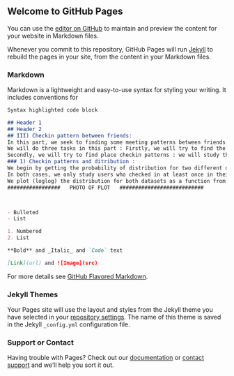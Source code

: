 ## Welcome to GitHub Pages

You can use the [editor on GitHub](https://github.com/TheAzouz/Project_ADA.github.io/edit/gh-pages/index.md) to maintain and preview the content for your website in Markdown files.

Whenever you commit to this repository, GitHub Pages will run [Jekyll](https://jekyllrb.com/) to rebuild the pages in your site, from the content in your Markdown files.

### Markdown

Markdown is a lightweight and easy-to-use syntax for styling your writing. It includes conventions for

```markdown
Syntax highlighted code block

## Header 1
## Header 2
## III) Checkin pattern between friends:
In this part, we seek to finding some meeting patterns between friends. We say two friends have met if they checked in the same place with at most one hour difference.  
We will do three tasks in this part : Firstly, we will try to find the distribution of checkins as a function of the distance from home and compare two cases : case where users checkin with a friend a the general case where users check in not taking into account friends.
Secondly, we will try to find place checkin patterns : we will study the places where friends meet, and how likely some friends are to meet in a certain place depending on the whether it s a work day or week end day. Finally, we will study the distribution of checkins in places depending on the time of the day (day or night).
### 1) Checkin patterns and ditribution :
We begin by getting the probability of distribution for two different datasets : dataset where we take into account all the checkins and dataset where we only study checkins made with friends. 
In both cases, we only study users who checked in at least once in their homes and assume their home is located at the average of checkins labeled with home `Home (private)`. 
We plot (loglog) the distribution for both datasets as a function from the distance from home and try to describe the case where a user only moves to meet friends with a function of the type : $ax^b$
#################   PHOTO OF PLOT   ###########################  



- Bulleted
- List

1. Numbered
2. List

**Bold** and _Italic_ and `Code` text

[Link](url) and ![Image](src)
```

For more details see [GitHub Flavored Markdown](https://guides.github.com/features/mastering-markdown/).

### Jekyll Themes

Your Pages site will use the layout and styles from the Jekyll theme you have selected in your [repository settings](https://github.com/TheAzouz/Project_ADA.github.io/settings). The name of this theme is saved in the Jekyll `_config.yml` configuration file.

### Support or Contact

Having trouble with Pages? Check out our [documentation](https://docs.github.com/categories/github-pages-basics/) or [contact support](https://github.com/contact) and we’ll help you sort it out.
